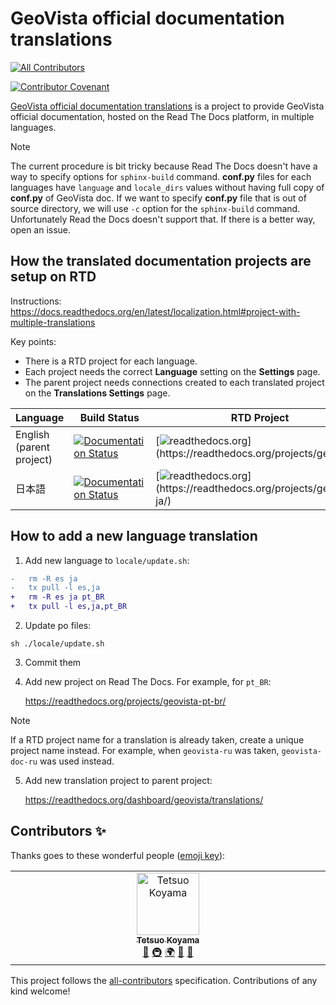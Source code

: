 # GeoVista official documentation translations

<!-- ALL-CONTRIBUTORS-BADGE:START - Do not remove or modify this section -->

[![All Contributors](https://img.shields.io/badge/all_contributors-1-orange.svg?style=flat-square)](#contributors-)

<!-- ALL-CONTRIBUTORS-BADGE:END -->

[![Contributor Covenant](https://img.shields.io/badge/contributor%20covenant-2.1-4baaaa.svg)](https://github.com/tkoyama010/geovista-doc-translations/blob/main/CODE_OF_CONDUCT.md)

[GeoVista official documentation translations](https://github.com/tkoyama010/geovista-doc-translations) is a project to provide GeoVista official documentation, hosted on
the Read The Docs platform, in multiple languages.

> [!NOTE]
> The current procedure is bit tricky because Read The Docs
> doesn't have a way to specify options for `sphinx-build` command.
> **conf.py** files for each languages have `language` and `locale_dirs`
> values without having full copy of **conf.py** of GeoVista doc. If we want
> to specify **conf.py** file that is out of source directory, we will use
> `-c` option for the `sphinx-build` command. Unfortunately Read the Docs
> doesn't support that. If there is a better way, open an issue.

## How the translated documentation projects are setup on RTD

Instructions:
https://docs.readthedocs.org/en/latest/localization.html#project-with-multiple-translations

Key points:

- There is a RTD project for each language.
- Each project needs the correct **Language** setting on the
  **Settings** page.
- The parent project needs connections created to each translated
  project on the **Translations Settings** page.

| Language                 | Build Status                                                                                                                                              | RTD Project                                                                                                                  | Transifex                                                                                                                             |
| :----------------------- | --------------------------------------------------------------------------------------------------------------------------------------------------------- | ---------------------------------------------------------------------------------------------------------------------------- | ------------------------------------------------------------------------------------------------------------------------------------- |
| English (parent project) | [![Documentation Status](https://readthedocs.org/projects/geovista/badge/?version=latest)](https://geovista.readthedocs.io/en/latest/?badge=latest)       | [![readthedocs.org](https://img.shields.io/badge/readthedocs-en-ff7964.svg?)](https://readthedocs.org/projects/geovista/)    |                                                                                                                                       |
| 日本語                   | [![Documentation Status](https://readthedocs.org/projects/geovista-ja/badge/?version=latest)](https://geovista-ja.readthedocs.io/ja/latest/?badge=latest) | [![readthedocs.org](https://img.shields.io/badge/readthedocs-ja-ff7964.svg?)](https://readthedocs.org/projects/geovista-ja/) | [![Transifex](https://img.shields.io/badge/Transifex-ja-blue.svg?)](https://app.transifex.com/tkoyama010/geovista-doc/translate/#/ja) |

## How to add a new language translation

1.  Add new language to `locale/update.sh`:

```diff
-   rm -R es ja
-   tx pull -l es,ja
+   rm -R es ja pt_BR
+   tx pull -l es,ja,pt_BR
```

2.  Update po files:

```
sh ./locale/update.sh
```

3.  Commit them

4.  Add new project on Read The Docs. For example, for `pt_BR`:

    https://readthedocs.org/projects/geovista-pt-br/

> [!NOTE]
> If a RTD project name for a translation is already taken,
> create a unique project name instead. For example, when `geovista-ru`
> was taken, `geovista-doc-ru` was used instead.

5.  Add new translation project to parent project:

    https://readthedocs.org/dashboard/geovista/translations/

## Contributors ✨

Thanks goes to these wonderful people ([emoji key](https://allcontributors.org/docs/en/emoji-key)):

<!-- ALL-CONTRIBUTORS-LIST:START - Do not remove or modify this section -->
<!-- prettier-ignore-start -->
<!-- markdownlint-disable -->
<table>
  <tbody>
    <tr>
      <td align="center" valign="top" width="14.28%"><a href="https://github.com/tkoyama010"><img src="https://avatars.githubusercontent.com/u/7513610?v=4?s=100" width="100px;" alt="Tetsuo Koyama"/><br /><sub><b>Tetsuo Koyama</b></sub></a><br /><a href="https://github.com/tkoyama010/geovista-doc-translations/commits?author=tkoyama010" title="Documentation">📖</a> <a href="#infra-tkoyama010" title="Infrastructure (Hosting, Build-Tools, etc)">🚇</a> <a href="#translation-tkoyama010" title="Translation">🌍</a> <a href="#promotion-tkoyama010" title="Promotion">📣</a> <a href="#ideas-tkoyama010" title="Ideas, Planning, & Feedback">🤔</a></td>
    </tr>
  </tbody>
</table>

<!-- markdownlint-restore -->
<!-- prettier-ignore-end -->

<!-- ALL-CONTRIBUTORS-LIST:END -->

This project follows the [all-contributors](https://github.com/all-contributors/all-contributors) specification. Contributions of any kind welcome!
